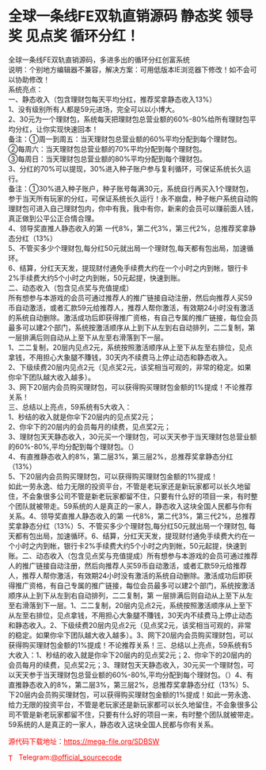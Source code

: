 # 全球一条线FE双轨直销源码 静态奖 领导奖 见点奖 循环分红！

全球一条线FE双轨直销源码，多进多出的循环分红创富系统<br>说明：个别地方编辑器不兼容，解决方案：可用低版本IE浏览器下修改！如不会可以协助修改！<br>系统亮点：<br>一、静态收入（包含理财包每天平均分红，推荐奖拿静态收入13%）<br>1、没有级别所有人都是59元进场，完全可以以小博大。<br>2、30元为一个理财包，系统每天把理财包总营业额的60%-80%给所有理财包平均分红，让你实现快速回本！<br>备注：①周一到周五：当天理财包总营业额的60%平均分配到每个理财包。<br>②每周六：当天理财包总营业额的70%平均分配到每个理财包。<br>③每周日：当天理财包总营业额的80%平均分配到每个理财包。<br>3、分红的70%可以提现，30%进入种子账户参与复利循环，可保证系统长久运行。<br>备注：①30%进入种子账户，种子账号每满30元，系统自行再买入1个理财包，参于当天所有玩家的分红，可保证系统长久运行！永不崩盘，种子帐户系统自动购理财包可进入自己理财包内，你中有我，我中有你，新来的会员可以赚前面人钱，真正做到公平公正合情合理。<br>4、领导奖直推人静态收入的第 一代8%，第二代3%，第三代2%，总推荐奖拿静态分红（13%）<br>5、不管买多少个理财包,每分红50元就出局一个理财包,每天都有包出局，加速循环。<br>6、结算，分红天天发，提现财付通免手续费大约在一个小时之内到帐，银行卡2%手续费大约5个小时之内到帐，50元起提，快速到账。<br>二、动态收入（包含见点奖与充值提成）<br>所有想参与本游戏的会员可通过推荐人的推广链接自动注册，然后向推荐人买59币自动激活，或者汇款59元给推荐人，推荐人帮你激活，有效期24小时没有激活的系统自动删除。激活成功后即获得推广资格，有自己专属的推广链接，每位会员最多可以建2个部门，系统按激活顺序从上到下从左到右自动排列，二二复制，第 一层排满后则自动从上至下从左至右滑落到下一层。<br>1、二二复制，20层内见点2元，系统按照激活顺序从上至下从左至右排位，见点拿钱，不用担心大象腿不賺钱，30天内不续费马上停止动态和静态收入。<br>2、下级续费20层内见点2元（见点奖2元，该奖相当可观的，非常的稳定。如果你伞下团队越大收入越多）。<br>3、网下20层内会员购买理财包，可以获得购买理财包金额的1%提成！不论推荐关系！<br>三、总结以上亮点，59系统有5大收入：<br>1、秒结的收入就是你伞下20层内的见点奖2元；<br>2、你伞下的20层内的会员每月的续费，见点奖2元；<br>3、理财包天天静态收入，30元买一个理财包，可以天天参于当天理财包总营业额的60%-80%,平均分配到每个理财包。（）<br>4、有直推静态收入的8%，第二层3%，第三层2%，总推荐奖拿静态分红（13%）<br>5、下20层内会员购买理财包，可以获得购买理财包金额的1%提成！<br>如此一劳永逸、给力无限的投资平台，不管是老玩家还是新玩家都可以长久地留住，不会象很多公司不管是新老玩家都留不住，只要有什么好的项目一来，有时整个团队就被带走。59系统的人是真正的一家人，静态收入这块全国人民都与你有关系。4、领导奖直推人静态收入的第 一代8%，第二代3%，第三代2%，总推荐奖拿静态分红（13%）5、不管买多少个理财包,每分红50元就出局一个理财包, 每天都有包出局，加速循环。6、结算，分红天天发，提现财付通免手续费大约在一个小时之内到帐，银行卡2%手续费大约5个小时之内到帐，50元起提，快速到账。二、动态收入（包含见点奖与充值提成）所有想参与本游戏的会员可通过推荐人的推广链接自动注册，然后向推荐人买59币自动激活，或者汇款59元给推荐人，推荐人帮你激活，有效期24小时没有激活的系统自动删除。激活成功后即获得推广资格，有自己专属的推广链接，每位会员最多可以建2个部门，系统按激活顺序从上到下从左到右自动排列，二二复制，第 一层排满后则自动从上至下从左至右滑落到下一层。1、二二复制，20层内见点2元，系统按照激活顺序从上至下从左至右排位，见点拿钱，不用担心大象腿不賺钱，30天内不续费马上停止动态和静态收入。2、下级续费20层内见点2元（见点奖2元，该奖相当可观的，非常的稳定。如果你伞下团队越大收入越多）。3、网下20层内会员购买理财包，可以获得购买理财包金额的1%提成！不论推荐关系！三、总结以上亮点，59系统有5大收入：1、秒结的收入就是你伞下20层内的见点奖2元；2、你伞下的20层内的会员每月的续费，见点奖2元；3、理财包天天静态收入，30元买一个理财包，可以天天参于当天理财包总营业额的60%-80%,平均分配到每个理财包。（）4、有直推静态收入的8%，第二层3%，第三层2%，总推荐奖拿静态分红（13%）5、下20层内会员购买理财包，可以获得购买理财包金额的1%提成！如此一劳永逸、给力无限的投资平台，不管是老玩家还是新玩家都可以长久地留住，不会象很多公司不管是新老玩家都留不住，只要有什么好的项目一来，有时整个团队就被带走。59系统的人是真正的一家人，静态收入这块全国人民都与你有关系。<br>


<p style="color: red;">源代码下载地址：<a href="https://mega-file.org/SDBSW" style="color: red;">https://mega-file.org/SDBSW</a></p><p style="color: red;"><img src="https://cdn-icons-png.flaticon.com/512/2111/2111646.png" alt="Telegram Icon" style="width: 16px; vertical-align: middle; margin-right: 5px;">Telegram:<a href="https://t.me/official_sourcecode" style="color: red;">@official_sourcecode</a></p>